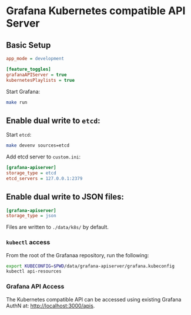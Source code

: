 # Grafana Kubernetes compatible API Server

## Basic Setup

```ini
app_mode = development

[feature_toggles]
grafanaAPIServer = true
kubernetesPlaylists = true
```

Start Grafana:

```bash
make run
```

## Enable dual write to `etcd`:

Start `etcd`:
```bash
make devenv sources=etcd
```

Add etcd server to `custom.ini`:

```ini
[grafana-apiserver]
storage_type = etcd
etcd_servers = 127.0.0.1:2379
```

## Enable dual write to JSON files:

```ini
[grafana-apiserver]
storage_type = json
```

Files are written to `./data/k8s/` by default.

### `kubectl` access

From the root of the Grafanaa repository, run the following:
```bash
export KUBECONFIG=$PWD/data/grafana-apiserver/grafana.kubeconfig
kubectl api-resources
```

### Grafana API Access

The Kubernetes compatible API can be accessed using existing Grafana AuthN at: [http://localhost:3000/apis](http://localhost:3000/apis).
